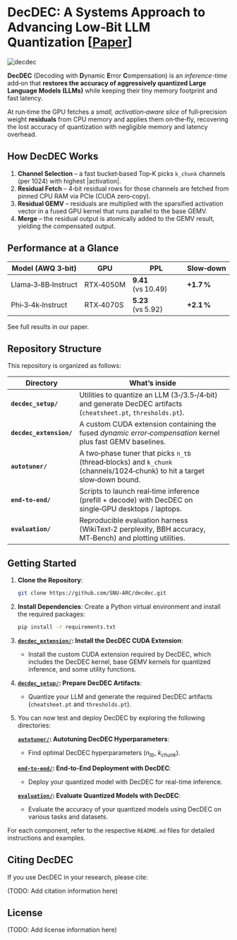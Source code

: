 # DecDEC: A Systems Approach to Advancing Low‑Bit LLM Quantization [[Paper](https://arxiv.org/pdf/2412.20185)]

![decdec](https://github.com/user-attachments/assets/4113a94c-46e4-45a7-ba3f-1fbd36a5ceae)

**DecDEC** (Decoding with **D**ynamic **E**rror **C**ompensation) is an *inference-time* add‑on that **restores the accuracy of aggressively quantized Large Language Models (LLMs)** while keeping their tiny memory footprint and fast latency.  

At run‑time the GPU fetches a *small, activation‑aware slice* of full‑precision weight **residuals** from CPU memory and applies them on‑the‑fly, recovering the lost accuracy of quantization with negligible memory and latency overhead.


## How DecDEC Works

1. **Channel Selection** – a fast bucket‑based Top‑K picks `k_chunk` channels (per 1024) with highest |activation|.  
2. **Residual Fetch** – 4‑bit residual rows for those channels are fetched from pinned CPU RAM via PCIe (CUDA zero‑copy).  
3. **Residual GEMV** – residuals are multiplied with the sparsified activation vector in a fused GPU kernel that runs parallel to the base GEMV.  
4. **Merge** – the residual output is atomically added to the GEMV result, yielding the compensated output.


## Performance at a Glance

| Model (AWQ 3‑bit) | GPU | PPL | Slow‑down |
|---------------|-----|-------|-----------|
| Llama‑3‑8B‑Instruct | RTX‑4050M | **9.41** (vs 10.49) | **+1.7 %** |
| Phi‑3‑4k‑Instruct  | RTX‑4070S | **5.23** (vs 5.92) | **+2.1 %** |

See full results in our paper.

## Repository Structure

This repository is organized as follows:

| Directory | What’s inside |
|-----------|---------------|
| **`decdec_setup/`**     | Utilities to quantize an LLM (3‑/3.5‑/4‑bit) and generate DecDEC artifacts (`cheatsheet.pt`, `thresholds.pt`). |
| **`decdec_extension/`** | A custom CUDA extension containing the fused *dynamic error‑compensation* kernel plus fast GEMV baselines. |
| **`autotuner/`**        | A two‑phase tuner that picks `n_tb` (thread‑blocks) and `k_chunk` (channels/1024‑chunk) to hit a target slow‑down bound. |
| **`end-to-end/`**       | Scripts to launch real‑time inference (prefill + decode) with DecDEC on single‑GPU desktops / laptops. |
| **`evaluation/`**       | Reproducible evaluation harness (WikiText‑2 perplexity, BBH accuracy, MT‑Bench) and plotting utilities. |

## Getting Started

1. **Clone the Repository**:
   ```bash
   git clone https://github.com/SNU-ARC/decdec.git
   ```

2. **Install Dependencies**:
   Create a Python virtual environment and install the required packages:
   ```bash
   pip install -r requirements.txt
   ```

3. **[`decdec_extension/`](decdec_extension/): Install the DecDEC CUDA Extension**:
    - Install the custom CUDA extension required by DecDEC, which includes the DecDEC kernel, base GEMV kernels for quantized inference, and some utility functions.

4. **[`decdec_setup/`](decdec_setup/): Prepare DecDEC Artifacts**:
   - Quantize your LLM and generate the required DecDEC artifacts (`cheatsheet.pt` and `thresholds.pt`).

5. You can now test and deploy DecDEC by exploring the following directories:

    **[`autotuner/`](autotuner/): Autotuning DecDEC Hyperparameters**:
    - Find optimal DecDEC hyperparameters ($n_{tb}$, $k_{chunk}$).

    **[`end-to-end/`](end-to-end/): End-to-End Deployment with DecDEC**:
    - Deploy your quantized model with DecDEC for real-time inference.

    **[`evaluation/`](evaluation/): Evaluate Quantized Models with DecDEC**:
    - Evaluate the accuracy of your quantized models using DecDEC on various tasks and datasets.

For each component, refer to the respective `README.md` files for detailed instructions and examples.


## Citing DecDEC

If you use DecDEC in your research, please cite:

(TODO: Add citation information here)

## License

(TODO: Add license information here)
